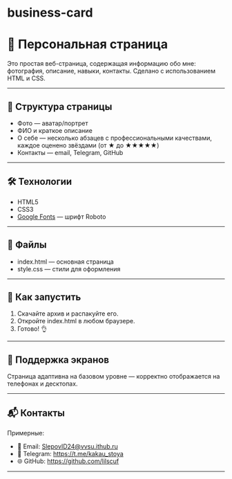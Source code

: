 # business-card
# 💼 Персональная страница

Это простая веб-страница, содержащая информацию обо мне: фотография, описание, навыки, контакты. Сделано с использованием HTML и CSS.

---

## 📸 Структура страницы

- Фото — аватар/портрет
- ФИО и краткое описание
- О себе — несколько абзацев с профессиональными качествами, каждое оценено звёздами (от ★ до ★★★★★)
- Контакты — email, Telegram, GitHub

---

## 🛠 Технологии

- HTML5
- CSS3
- [Google Fonts](https://fonts.google.com/) — шрифт Roboto

---

## 📁 Файлы

- index.html — основная страница
- style.css — стили для оформления

---

## 🚀 Как запустить

1. Скачайте архив и распакуйте его.
2. Откройте index.html в любом браузере.
4. Готово! 👌

---

## 📱 Поддержка экранов

Страница адаптивна на базовом уровне — корректно отображается на телефонах и десктопах.

---

## 📬 Контакты

Примерные:

- 📧 Email: SlepovID24@vvsu.ithub.ru
- 💬 Telegram: https://t.me/kakau_stoya
- 🌐 GitHub: https://github.com/lilscuf

---
